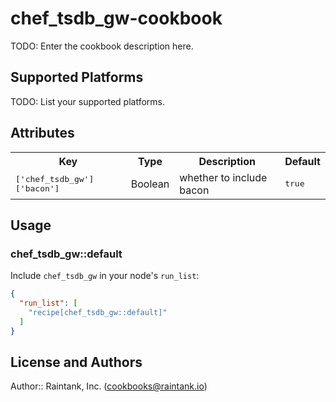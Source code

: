 # chef_tsdb_gw-cookbook

TODO: Enter the cookbook description here.

## Supported Platforms

TODO: List your supported platforms.

## Attributes

<table>
  <tr>
    <th>Key</th>
    <th>Type</th>
    <th>Description</th>
    <th>Default</th>
  </tr>
  <tr>
    <td><tt>['chef_tsdb_gw']['bacon']</tt></td>
    <td>Boolean</td>
    <td>whether to include bacon</td>
    <td><tt>true</tt></td>
  </tr>
</table>

## Usage

### chef_tsdb_gw::default

Include `chef_tsdb_gw` in your node's `run_list`:

```json
{
  "run_list": [
    "recipe[chef_tsdb_gw::default]"
  ]
}
```

## License and Authors

Author:: Raintank, Inc. (<cookbooks@raintank.io>)
